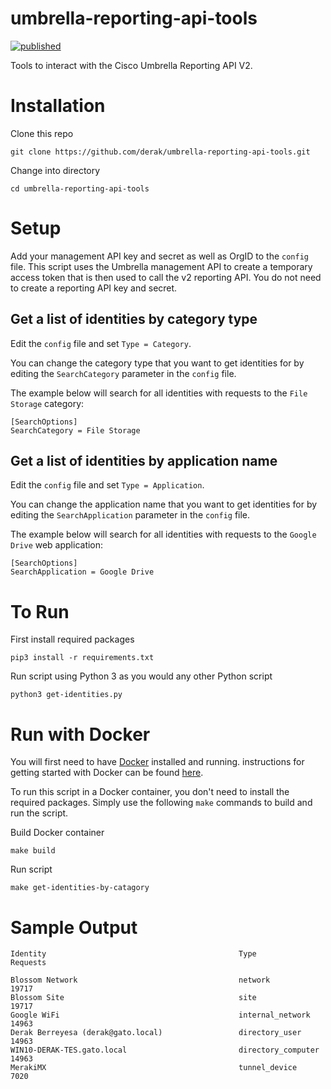 # umbrella-reporting-api-tools

[![published](https://static.production.devnetcloud.com/codeexchange/assets/images/devnet-published.svg)](https://developer.cisco.com/codeexchange/github/repo/derak/umbrella-reporting-api-tools)

Tools to interact with the Cisco Umbrella Reporting API V2.


# Installation

Clone this repo
```
git clone https://github.com/derak/umbrella-reporting-api-tools.git
```

Change into directory
```
cd umbrella-reporting-api-tools
```


# Setup
Add your management API key and secret as well as OrgID to the `config` file. This script uses the Umbrella management API to create a temporary access token that is then used to call the v2 reporting API. You do not need to create a reporting API key and secret.

## Get a list of identities by category type

Edit the `config` file and set `Type = Category`.

You can change the category type that you want to get identities for by editing the `SearchCategory` parameter in the `config` file.

The example below will search for all identities with requests to the `File Storage` category:
```
[SearchOptions]
SearchCategory = File Storage
```

## Get a list of identities by application name

Edit the `config` file and set `Type = Application`.

You can change the application name that you want to get identities for by editing the `SearchApplication` parameter in the `config` file.

The example below will search for all identities with requests to the `Google Drive` web application:
```
[SearchOptions]
SearchApplication = Google Drive
```

# To Run
First install required packages
```
pip3 install -r requirements.txt
```

Run script using Python 3 as you would any other Python script
```
python3 get-identities.py
```

# Run with Docker
You will first need to have [Docker](https://docs.docker.com/get-docker/) installed and running. instructions for getting started with Docker can be found [here](https://docs.docker.com/get-docker/). 

To run this script in a Docker container, you don't need to install the required packages. Simply use the following `make` commands to build and run the script.

Build Docker container
```
make build
````

Run script
```
make get-identities-by-catagory
```

# Sample Output
```
Identity                                           Type                 Requests

Blossom Network                                    network              19717
Blossom Site                                       site                 19717
Google WiFi                                        internal_network     14963
Derak Berreyesa (derak@gato.local)                 directory_user       14963
WIN10-DERAK-TES.gato.local                         directory_computer   14963
MerakiMX                                           tunnel_device        7020
```
